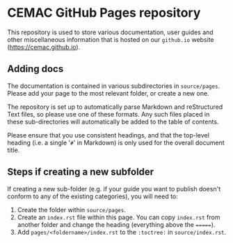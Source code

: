 # CEMAC GitHub Pages repository

This repository is used to store various documentation, user guides and other miscellaneous information that is hosted on our `github.io` website (https://cemac.github.io). 

## Adding docs
The documentation is contained in various subdirectories in `source/pages`. Please add your page to the most relevant folder, or create a new one.

The repository is set up to automatically parse Markdown and reStructured Text files, so please use one of these formats. Any such files placed in these sub-directories will automatically be added to the table of contents.

Please ensure that you use consistent headings, and that the top-level heading (i.e. a single '`#`' in Markdown) is only used for the overall document title. 

## Steps if creating a new subfolder

If creating a new sub-folder (e.g. if your guide you want to publish doesn't conform to any of the existing categories), you will need to:

1. Create the folder within `source/pages`.
2. Create an `index.rst` file within this page. You can copy `index.rst` from another folder and change the heading (everything above the `=====`). 
3. Add `pages/<foldername>/index.rst` to the `:toctree:` in `source/index.rst`.


